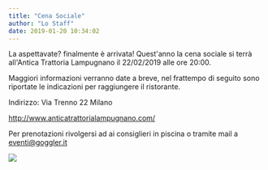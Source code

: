 ```yaml
---
title: "Cena Sociale"
author: "Lo Staff"
date: 2019-01-20 10:34:02
---
```


La aspettavate? finalmente è arrivata! Quest'anno la cena sociale si terrà all'Antica Trattoria Lampugnano il 22/02/2019 alle ore 20:00.

Maggiori informazioni verranno date a breve, nel frattempo di seguito sono riportate le indicazioni per raggiungere il ristorante.

Indirizzo: Via Trenno 22 Milano

http://www.anticatrattorialampugnano.com/

Per prenotazioni rivolgersi ad ai consiglieri in piscina o tramite mail a eventi@goggler.it

![](http://static.wixstatic.com/media/ef7a2f_1d10ae1bb30a40d3ac719c6bfb8481b8.jpg)
